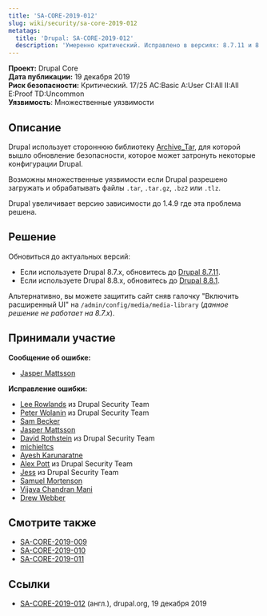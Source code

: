 ```yaml
---
title: 'SA-CORE-2019-012'
slug: wiki/security/sa-core-2019-012
metatags:
  title: 'Drupal: SA-CORE-2019-012'
  description: 'Умеренно критический. Исправлено в версиях: 8.7.11 и 8.8.1.'
---
```


**Проект:** Drupal Core\
**Дата публикации:** 19 декабря 2019\
**Риск безопасности:** Критический. 17/25 AC:Basic A:User CI:All II:All E:Proof TD:Uncommon\
**Уязвимость**: Множественные уязвимости

## Описание

Drupal использует стороннюю библиотеку [Archive_Tar](https://pear.php.net/package/Archive_Tar/), для которой вышло обновление безопасности, которое может затронуть некоторые конфигурации Drupal.

Возможны множественные уязвимости если Drupal разрешено загружать и обрабатывать файлы `.tar`, `.tar.gz`, `.bz2` или `.tlz`.

Drupal увеличивает версию зависимости до 1.4.9 где эта проблема решена.

## Решение

Обновиться до актуальных версий:

- Если используете Drupal 8.7.x, обновитесь до [Drupal 8.7.11](../../../releases/8/8.7.x/8.7.11/index.md).
- Если используете Drupal 8.8.x, обновитесь до [Drupal 8.8.1](../../../releases/8/8.8.x/8.8.1/index.md).

Альтернативно, вы можете защитить сайт сняв галочку "Включить расширенный UI" на `/admin/config/media/media-library` (_данное решение не работает на 8.7.x_). 

## Принимали участие

**Сообщение об ошибке:**

- [Jasper Mattsson](https://www.drupal.org/user/521118)

**Исправление ошибки:**

- [Lee Rowlands](https://www.drupal.org/user/395439) из Drupal Security Team
- [Peter Wolanin](https://www.drupal.org/user/49851) из Drupal Security Team
- [Sam Becker](https://www.drupal.org/user/1485048)
- [Jasper Mattsson](https://www.drupal.org/user/521118)
- [David Rothstein](https://www.drupal.org/user/124982) из Drupal Security Team
- [michieltcs](https://www.drupal.org/user/3587972)
- [Ayesh Karunaratne](https://www.drupal.org/user/796148)
- [Alex Pott](https://www.drupal.org/user/157725) из Drupal Security Team
- [Jess](https://www.drupal.org/user/65776) из Drupal Security Team
- [Samuel Mortenson](https://www.drupal.org/user/2582268)
- [Vijaya Chandran Mani](https://www.drupal.org/user/93488)
- [Drew Webber](https://www.drupal.org/user/255969)

## Смотрите также

- [SA-CORE-2019-009](../2019-009/index.md)
- [SA-CORE-2019-010](../2019-010/index.md)
- [SA-CORE-2019-011](../2019-011/index.md)

## Ссылки

- [SA-CORE-2019-012](https://www.drupal.org/SA-CORE-2019-012) (англ.), drupal.org, 19 декабря 2019